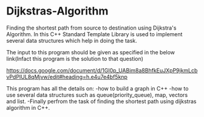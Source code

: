 # Dijkstras-Algorithm
Finding the shortest path from source to destination using Dijkstra's Algorithm. In this C++ Standard Template Library is used to implement several data structures which help in doing the task.

The input to this program should be given as specified in the below link(Infact this program is the solution to that question)

https://docs.google.com/document/d/1GI0p_UABim8a8BhfkEuJXpP9jkmLcbvPdPIUL8qMjvw/edit#heading=h.e4u7e4bf5knp

This program has all the details on:
-how to build a graph in C++
-how to use several data structures such as queue(priority_queue), map, vectors and list.
-Finally perfrom the task of finding the shortest path using dijkstras algorithm in C++.
